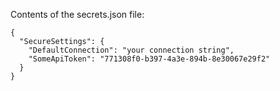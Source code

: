 Contents of the secrets.json file:
```
{
  "SecureSettings": {
    "DefaultConnection": "your connection string",
    "SomeApiToken": "771308f0-b397-4a3e-894b-8e30067e29f2"
  }
}
```

